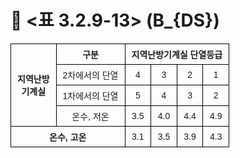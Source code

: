 # 🔹 <표 3.2.9-13> \(B_{DS}\)

<!DOCTYPE html>
<html lang="ko">
<head>
  <meta charset="UTF-8">
  <title>지역난방기계실 단열등급 표</title>
  <style>
    table {
      border-collapse: collapse;
      width: 80%;
      font-family: "Malgun Gothic", sans-serif;
      font-size: 14px;
      text-align: center;
    }
    th, td {
      border: 1px solid black;
      padding: 6px 10px;
      vertical-align: middle;
    }
    td.left {
      text-align: left;
    }
  </style>
</head>
<body>

<table>
  <tr>
    <th rowspan="4">지역난방<br>기계실</th>
    <th>구분</th>
    <th colspan="4">지역난방기계실 단열등급</th>
  </tr>
  <tr>
    <td>2차에서의 단열</td>
    <td>4</td><td>3</td><td>2</td><td>1</td>
  </tr>
  <tr>
    <td>1차에서의 단열</td>
    <td>5</td><td>4</td><td>3</td><td>2</td>
  </tr>
  <tr>
    <td>온수, 저온</td>
    <td>3.5</td><td>4.0</td><td>4.4</td><td>4.9</td>
  </tr>
  <tr>
    <th colspan="2">온수, 고온</th>
    <td>3.1</td><td>3.5</td><td>3.9</td><td>4.3</td>
  </tr>
</table>

</body>
</html>
